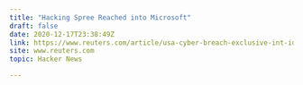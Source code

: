 ```yaml
---
title: "Hacking Spree Reached into Microsoft"
draft: false
date: 2020-12-17T23:38:49Z
link: https://www.reuters.com/article/usa-cyber-breach-exclusive-int-idUSKBN28R3E2?utm_medium=RSS&utm_source=hune
site: www.reuters.com
topic: Hacker News  

---
```

